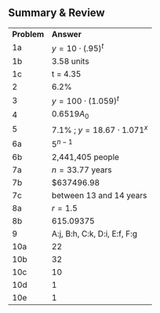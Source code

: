
## Summary &amp; Review


|||
|-------|------|
|**Problem**|**Answer**|
|1a|$y=10 \cdot (.95)^t$|
|1b|3.58 units|
|1c|t = 4.35|
|2|6.2%|
|3|$y=100 \cdot (1.059)^t$|
|4|$0.6519A_0$|
|5|7.1% ; $y=18.67 \cdot 1.071^x$|
|6a|$5^{n-1}$|
|6b|2,441,405 people|
|7a|$n = 33.77$ years|
|7b|\$637496.98|
|7c|between 13 and 14 years|
|8a|$r=1.5$|
|8b|615.09375|
|9|A:j, B:h, C:k, D:i, E:f, F:g|
|10a|22|
|10b|32|
|10c|10|
|10d|1|
|10e|1|
